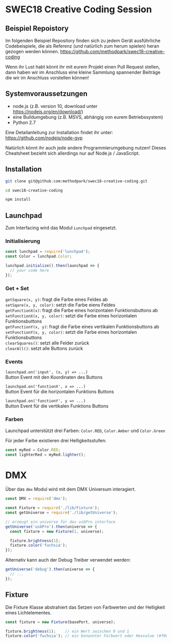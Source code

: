 # SWEC18 Creative Coding Session

## Beispiel Repoistory

Im folgenden Beispiel Repository finden sich zu jedem Gerät ausführliche Codebeispiele, die als Referenz (und natürlich zum herum spielen) heran gezogen werden können.
https://github.com/methodpark/swec18-creative-coding

Wenn ihr Lust habt könnt ihr mit eurem Projekt einen Pull Request stellen, dann haben wir im Anschluss eine kleine Sammlung spannender Beiträge die wir im Anschluss vorstellen können!

## Systemvoraussetzungen

* node.js (z.B. version 10, download unter https://nodejs.org/en/download/)
* eine Buildumgebung (z.B. MSVS, abhängig von eurem Betriebssystem)
* Python 2.7

Eine Detailanleitung zur Installation findet ihr unter: https://github.com/nodejs/node-gyp

Natürlich könnt ihr auch jede andere Programmierumgebung nutzen!
Dieses Cheatsheet bezieht sich allerdings nur auf Node.js / JavaScript.

## Installation

````bash
git clone git@github.com:methodpark/swec18-creative-coding.git

cd swec18-creative-coding

npm install
````

## Launchpad

Zum Interfacing wird das Modul `Lunchpad` eingesetzt.

### Initialisierung
````javascript
const lunchpad = require('lunchpad');
const Color = lunchpad.Color;

lunchpad.initialize().then(launchpad => {
  // your code here
});
````
### Get + Set

`getSquare(x, y)`: fragt die Farbe eines Feldes ab<br>
`setSqare(x, y, color)`: setzt die Farbe eiens Feldes<br>
`getFunctionX(x)`: fragt die Farbe eines horizontalen Funktionsbuttons ab<br>
`setFunctionX(x, y, color)`: setzt die Farbe eines horizontalen Funktionsbuttons<br>
`getFunctionY(x, y)`: fragt die Farbe eines vertikalen Funktionsbuttons ab<br>
`setFunctionY(x, y, color)`: setzt die Farbe eines horizontalen Funktionsbuttons<br>
`clearSquares()`: setzt alle Felder zurück<br>
`clearAll()`: setzt alle Buttons zurück<br>

### Events

`launchpad.on('input', (x, y) => ...)`<br>
Button Event mit den Koordinaten des Buttons

`launchpad.on('functionX', x => ...)`<br>
Button Event für die horizontalen Funktions Buttons

`launchpad.on('functionY', y => ...)`<br>
Button Event für die vertikalen Funktions Buttons

### Farben

Launchpad unterstützt drei Farben:
`Color.RED`, `Color.Amber` und `Color.Green`

Für jeder Farbe existieren drei Helligkeitsstufen:
````javascript
const myRed = Color.RED;
const lighterRed = myRed.lighter();
````

# DMX

Über das `dmx` Modul wird mit dem DMX Universum interagiert.

````javascript
const DMX = require('dmx');

const Fixture = require('./lib/Fixture');
const getUniverse = require('./lib/getUniverse');

// erzeugt ein universe für das usbPro interface
getUniverse('usbPro').then(universe => {
  const fixture = new Fixture(1, universe);

  fixture.brightness(1);
  fixture.color('fuchsia');
});
````

Alternativ kann auch der Debug Treiber verwendet werden:
````javascript
getUniverse('debug').then(universe => {
  // ...
});
````

## Fixture

Die Fixture Klasse abstrahiert das Setzen von Farbwerten und der Helligkeit eines Lichtelementes.
````javascript
const fixture = new Fixture(basePort, universe);

fixture.brightness(1);    // ein Wert zwischen 0 und 1
fixture.color('fuchsia'); // ein benannter Farbwert oder Hexvalue (#f00)
````